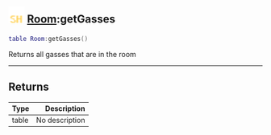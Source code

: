 ## <img src="../../.gitbook/assets/shared.png" width="32" height="32" /> [Room](../room/README.md):getGasses

```lua
table Room:getGasses()
```

Returns all gasses that are in the room

-----------------
## Returns

| Type   | Description |
| ------ | ----------: |
| table | No description |
